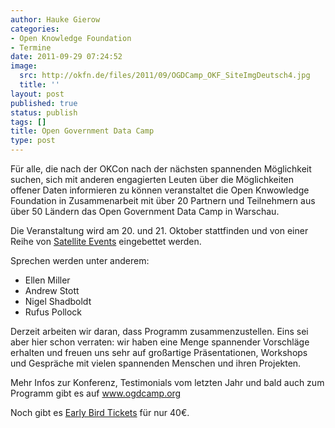 ```yaml
---
author: Hauke Gierow
categories:
- Open Knowledge Foundation
- Termine
date: 2011-09-29 07:24:52
image:
  src: http://okfn.de/files/2011/09/OGDCamp_OKF_SiteImgDeutsch4.jpg
  title: ''
layout: post
published: true
status: publish
tags: []
title: Open Government Data Camp
type: post
---
```


Für alle, die nach der OKCon nach der nächsten spannenden Möglichkeit suchen, sich mit anderen engagierten Leuten über die Möglichkeiten offener Daten informieren zu können veranstaltet die Open Knwowledge Foundation in Zusammenarbeit mit über 20 Partnern und Teilnehmern aus über 50 Ländern das Open Government Data Camp in Warschau.

Die Veranstaltung wird am 20. und 21. Oktober stattfinden und von einer Reihe von [Satellite Events](http://ogdcamp.org/programme/satellite/) eingebettet werden.

  
[ ](http://ogdcamp.org/register)

Sprechen werden unter anderem:

  * Ellen Miller
  * Andrew Stott
  * Nigel Shadboldt
  * Rufus Pollock

Derzeit arbeiten wir daran, dass Programm zusammenzustellen. Eins sei aber hier schon verraten: wir haben eine Menge spannender Vorschläge erhalten und freuen uns sehr auf großartige Präsentationen, Workshops und Gespräche mit vielen spannenden Menschen und ihren Projekten.

Mehr Infos zur Konferenz, Testimonials vom letzten Jahr und bald auch zum Programm gibt es auf [www.ogdcamp.org  
](http://www.ogdcamp.org)

Noch gibt es [Early Bird Tickets](http://ogdcamp.org/register) für nur 40€.